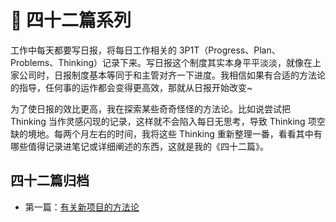 # 🚝 四十二篇系列

工作中每天都要写日报，将每日工作相关的 3P1T（Progress、Plan、Problems、Thinking）记录下来。写日报这个制度其实本身平平淡淡，就像在上家公司时，日报制度基本等同于和主管对齐一下进度。我相信如果有合适的方法论的指导，任何事的运作都会变得更高效，那就从日报开始改变~

为了使日报的效比更高，我在探索某些奇奇怪怪的方法论。比如说尝试把 Thinking 当作灵感闪现的记录，这样就不会陷入每日无思考，导致 Thinking 项空缺的境地。每两个月左右的时间，我将这些 Thinking 重新整理一番，看看其中有哪些值得记录进笔记或详细阐述的东西，这就是我的《四十二篇》。

## 四十二篇归档

- 第一篇：[有关新项目的方法论](/articles/42/dark-room.html)

